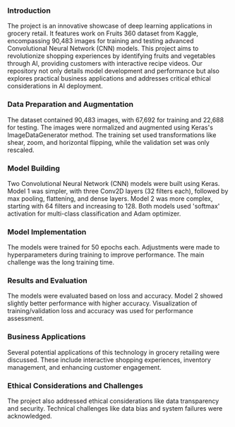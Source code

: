 ### Introduction
The project is an innovative showcase of deep learning applications in grocery retail. It features work on Fruits 360 dataset from Kaggle, encompassing 90,483 images for training and testing advanced Convolutional Neural Network (CNN) models. This project aims to revolutionize shopping experiences by identifying fruits and vegetables through AI, providing customers with interactive recipe videos. Our repository not only details model development and performance but also explores practical business applications and addresses critical ethical considerations in AI deployment.
### Data Preparation and Augmentation 
The dataset contained 90,483 images, with 67,692 for training and 22,688 for testing. The images were normalized and augmented using Keras's ImageDataGenerator method. The training set used transformations like shear, zoom, and horizontal flipping, while the validation set was only rescaled.
### Model Building
Two Convolutional Neural Network (CNN) models were built using Keras. Model 1 was simpler, with three Conv2D layers (32 filters each), followed by max pooling, flattening, and dense layers. Model 2 was more complex, starting with 64 filters and increasing to 128. Both models used 'softmax' activation for multi-class classification and Adam optimizer.
### Model Implementation
The models were trained for 50 epochs each. Adjustments were made to hyperparameters during training to improve performance. The main challenge was the long training time.
### Results and Evaluation
The models were evaluated based on loss and accuracy. Model 2 showed slightly better performance with higher accuracy. Visualization of training/validation loss and accuracy was used for performance assessment.
### Business Applications
Several potential applications of this technology in grocery retailing were discussed. These include interactive shopping experiences, inventory management, and enhancing customer engagement.
### Ethical Considerations and Challenges
The project also addressed ethical considerations like data transparency and security. Technical challenges like data bias and system failures were acknowledged.
